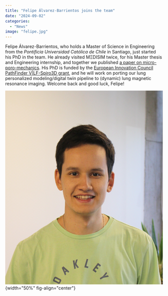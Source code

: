 ```yaml
---
title: "Felipe Álvarez-Barrientos joins the team"
date: "2024-09-02"
categories:
  - "News"
image: "felipe.jpg"
---
```


Felipe Álvarez-Barrientos, who holds a Master of Science in Engineering from the _Pontificia Universidad Católica de Chile_ in Santiago, just started his PhD in the team.
He already visited MΞDISIM twice, for his Master thesis and Engineering internship, and together we published [a paper on micro-poro-mechanics](https://doi.org/10.1016/j.ijengsci.2021.103586).
His PhD is funded by the [European Innovation Council PathFinder V|LF-Spiro3D grant](https://v-lf-spiro3d.eu), and he will work on porting our lung personalized modeling/digital twin pipeline to (dynamic) lung magnetic resonance imaging.
Welcome back and good luck, Felipe!

![](felipe.jpg){width="50%" fig-align="center"}
